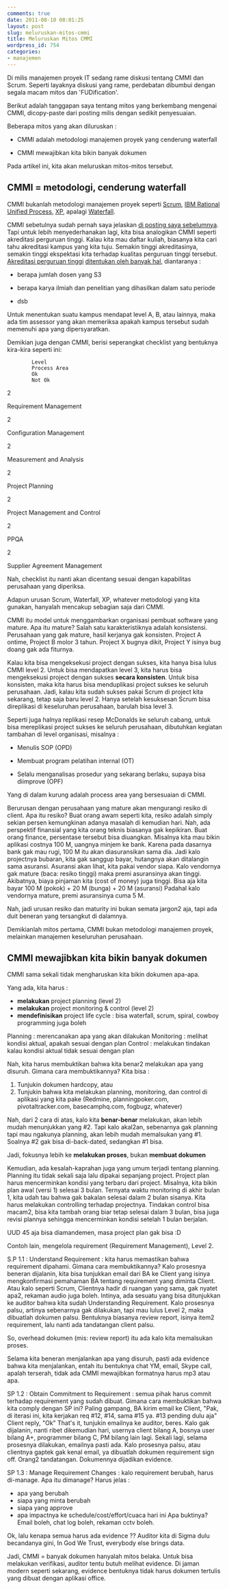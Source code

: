 ```yaml
---
comments: true
date: 2011-08-10 08:01:25
layout: post
slug: meluruskan-mitos-cmmi
title: Meluruskan Mitos CMMI
wordpress_id: 754
categories:
- manajemen
---
```


Di milis manajemen proyek IT sedang rame diskusi tentang CMMI dan Scrum.
Seperti layaknya diskusi yang rame, perdebatan dibumbui dengan segala macam mitos dan 'FUDification'.

Berikut adalah tanggapan saya tentang mitos yang berkembang mengenai CMMI, dicopy-paste dari posting milis dengan sedikit penyesuaian.

Beberapa mitos yang akan diluruskan :



    
  * CMMI adalah metodologi manajemen proyek yang cenderung waterfall

    
  * CMMI mewajibkan kita bikin banyak dokumen



Pada artikel ini, kita akan meluruskan mitos-mitos tersebut.




## CMMI = metodologi, cenderung waterfall



CMMI bukanlah metodologi manajemen proyek seperti
[Scrum](http://en.wikipedia.org/wiki/Scrum_(development)), [IBM Rational Unified Process](http://en.wikipedia.org/wiki/IBM_Rational_Unified_Process), [XP](http://en.wikipedia.org/wiki/Extreme_Programming), apalagi [Waterfall](http://en.wikipedia.org/wiki/Waterfall_model).

CMMI sebetulnya sudah pernah saya jelaskan [di posting saya sebelumnya](http://endy.artivisi.com/blog/manajemen/apa-itu-cmmi/).
Tapi untuk lebih menyederhanakan lagi, kita bisa analogikan CMMI seperti akreditasi perguruan tinggi.
Kalau kita mau daftar kuliah, biasanya kita cari tahu akreditasi kampus yang kita tuju.
Semakin tinggi akreditasinya, semakin tinggi ekspektasi kita terhadap kualitas perguruan tinggi tersebut.
[Akreditasi perguruan tinggi](http://ban-pt.kemdiknas.go.id/) [ditentukan oleh banyak hal](http://ban-pt.kemdiknas.go.id/index.php?option=com_content&view=article&id=57&Itemid=63&lang=in), diantaranya :



    
  * berapa jumlah dosen yang S3

    
  * berapa karya ilmiah dan penelitian yang dihasilkan dalam satu periode

    
  * dsb



Untuk menentukan suatu kampus mendapat level A, B, atau lainnya, maka ada tim assessor yang akan memeriksa apakah kampus tersebut sudah memenuhi apa yang dipersyaratkan.

Demikian juga dengan CMMI, berisi seperangkat checklist yang bentuknya kira-kira seperti ini:




    
        


            Level
            Process Area
            Ok
            Not Ok
        
    

    
        


            
2

            
Requirement Management

            

            

        
        


            
2

            
Configuration Management

            

            

        
        


            
2

            
Measurement and Analysis

            

            

        
        


            
2

            
Project Planning

            

            

        
        


            
2

            
Project Management and Control

            

            

        
        


            
2

            
PPQA

            

            

        
        


            
2

            
Supplier Agreement Management

            

            

        
    


Nah, checklist itu nanti akan dicentang sesuai dengan kapabilitas perusahaan yang diperiksa.

Adapun urusan Scrum, Waterfall, XP, whatever metodologi yang kita gunakan,
hanyalah mencakup sebagian saja dari CMMI.

CMMI itu model untuk menggambarkan organisasi pembuat software yang mature. Apa itu mature? Salah satu karakteristiknya adalah konsistensi. Perusahaan yang gak mature, hasil kerjanya gak konsisten. Project A ontime, Project B molor 3 tahun. Project X bugnya dikit, Project Y isinya bug doang gak ada fiturnya.

Kalau kita bisa mengeksekusi project dengan sukses, kita hanya bisa lulus CMMI level 2.
Untuk bisa mendapatkan level 3, kita harus bisa mengeksekusi project dengan sukses **secara konsisten**.
Untuk bisa konsisten, maka kita harus bisa menduplikasi project sukses ke seluruh perusahaan.
Jadi, kalau kita sudah sukses pakai Scrum di project kita sekarang, tetap saja baru level 2.
Hanya setelah kesuksesan Scrum bisa direplikasi di keseluruhan perusahaan, barulah bisa level 3.

Seperti juga halnya replikasi resep McDonalds ke seluruh cabang, untuk bisa mereplikasi project sukses ke seluruh perusahaan,
dibutuhkan kegiatan tambahan di level organisasi, misalnya :



    
  * Menulis SOP (OPD)

    
  * Membuat program pelatihan internal (OT)

    
  * Selalu menganalisas prosedur yang sekarang berlaku, supaya bisa diimprove (OPF)



Yang di dalam kurung adalah process area yang bersesuaian di CMMI.

Berurusan dengan perusahaan yang mature akan mengurangi resiko di client.
Apa itu resiko?
Buat orang awam seperti kita, resiko adalah simply sekian persen
kemungkinan adanya masalah di kemudian hari.
Nah, ada perspektif finansial yang kita orang teknis biasanya gak kepikiran.
Buat orang finance, persentase tersebut bisa diuangkan.
Misalnya kita mau bikin aplikasi costnya 100 M, uangnya minjem ke bank.
Karena pada dasarnya bank gak mau rugi, 100 M itu akan diasuransikan sama dia.
Jadi kalo projectnya bubaran, kita gak sanggup bayar, hutangnya akan
ditalangin sama asuransi.
Asuransi akan lihat, kita pakai vendor siapa.
Kalo vendornya gak mature (baca: resiko tinggi) maka premi asuransinya
akan tinggi.
Akibatnya, biaya pinjaman kita (cost of money) juga tinggi.
Bisa aja kita bayar 100 M (pokok) + 20 M (bunga) + 20 M (asuransi)
Padahal kalo vendornya mature, premi asuransinya cuma 5 M.

Nah, jadi urusan resiko dan maturity ini bukan semata jargon2 aja,
tapi ada duit beneran yang tersangkut di dalamnya.

Demikianlah mitos pertama, CMMI bukan metodologi manajemen proyek, melainkan manajemen keseluruhan perusahaan.



## CMMI mewajibkan kita bikin banyak dokumen



CMMI sama sekali tidak mengharuskan kita bikin dokumen apa-apa.

Yang ada, kita harus :
- **melakukan** project planning (level 2)
- **melakukan** project monitoring & control (level 2)
- **mendefinisikan** project life cycle : bisa waterfall, scrum, spiral,
cowboy programming juga boleh

Planning : merencanakan apa yang akan dilakukan
Monitoring : melihat kondisi aktual, apakah sesuai dengan plan
Control : melakukan tindakan kalau kondisi aktual tidak sesuai dengan plan

Nah, kita harus membuktikan bahwa kita benar2 melakukan apa yang disuruh.
Gimana cara membuktikannya?
Kita bisa :
1. Tunjukin dokumen hardcopy, atau
2. Tunjukin bahwa kita melakukan planning, monitoring, dan control di
aplikasi yang kita pake (Redmine, planningpoker.com,
pivotaltracker.com, basecamphq.com, fogbugz, whatever)

Nah, dari 2 cara di atas, kalo kita **benar-benar** melakukan, akan
lebih mudah menunjukkan yang #2.
Tapi kalo akal2an, sebenarnya gak planning tapi mau ngakunya planning,
akan lebih mudah memalsukan yang #1.
Soalnya #2 gak bisa di-back-dated, sedangkan #1 bisa.

Jadi, fokusnya lebih ke **melakukan proses**, bukan **membuat dokumen**

Kemudian, ada kesalah-kaprahan juga yang umum terjadi tentang planning.
Planning itu tidak sekali saja lalu dipakai sepanjang project.
Project plan harus mencerminkan kondisi yang terbaru dari project.
Misalnya, kita bikin plan awal (versi 1) selesai 3 bulan.
Ternyata waktu monitoring di akhir bulan 1, kita udah tau bahwa gak
bakalan selesai dalam 2 bulan sisanya.
Kita harus melakukan controlling terhadap projectnya.
Tindakan control bisa macam2, bisa kita tambah orang biar tetap
selesai dalam 3 bulan,
bisa juga revisi plannya sehingga mencerminkan kondisi setelah 1 bulan berjalan.

UUD 45 aja bisa diamandemen, masa project plan gak bisa :D

Contoh lain, mengelola requirement (Requirement Management), Level 2.

S.P 1.1 : Understand Requirement : kita harus memastikan bahwa
requirement dipahami.
Gimana cara membuktikannya?
Kalo prosesnya beneran dijalanin, kita bisa tunjukkan email dari BA ke
Client yang isinya
mengkonfirmasi pemahaman BA tentang requirement yang diminta Client.
Atau kalo seperti Scrum, Clientnya hadir di ruangan yang sama, gak
nyatet apa2, rekaman audio juga boleh.
Intinya, ada sesuatu yang bisa ditunjukkan ke auditor bahwa kita sudah
Understanding Requirement.
Kalo prosesnya palsu, artinya sebenarnya gak dilakukan, tapi mau lulus
Level 2, maka dibuatlah dokumen palsu.
Bentuknya biasanya review report, isinya item2 requirement, lalu nanti
ada tandatangan client palsu.

So, overhead dokumen (mis: review report) itu ada kalo kita memalsukan proses.

Selama kita beneran menjalankan apa yang disuruh, pasti ada evidence
bahwa kita menjalankan,
entah itu bentuknya chat YM, email, Skype call, apalah terserah, tidak
ada CMMI mewajibkan formatnya harus mp3 atau apa.

SP 1.2 : Obtain Commitment to Requirement : semua pihak harus commit
terhadap requirement yang sudah dibuat.
Gimana cara membuktikan bahwa kita comply dengan SP ini?
Paling gampang, BA kirim email ke Client, "Pak, di iterasi ini, kita
kerjakan req #12, #14, sama #15 ya. #13 pending dulu aja"
Client reply, "Ok"
That's it, tunjukin emailnya ke auditor, beres.
Kalo gak dijalanin, nanti ribet dikemudian hari, usernya client bilang
A, bosnya user bilang A+, programmer bilang C, PM bilang lain lagi.
Sekali lagi, selama prosesnya dilakukan, emailnya pasti ada.
Kalo prosesnya palsu, atau clientnya gaptek gak kenal email, ya
dibuatlah dokumen requirement sign off.
Orang2 tandatangan. Dokumennya dijadikan evidence.

SP 1.3 : Manage Requirement Changes : kalo requirement berubah, harus
di-manage.
Apa itu dimanage? Harus jelas :
- apa yang berubah
- siapa yang minta berubah
- siapa yang approve
- apa impactnya ke schedule/cost/effort/cuaca hari ini
Apa buktinya? Email boleh, chat log boleh, rekaman cctv boleh.

Ok, lalu kenapa semua harus ada evidence ??
Auditor kita di Sigma dulu becandanya gini,
In God We Trust, everybody else brings data.

Jadi, CMMI = banyak dokumen hanyalah mitos belaka. Untuk bisa melakukan verifikasi, auditor tentu butuh melihat evidence. Di jaman modern seperti sekarang, evidence bentuknya tidak harus dokumen tertulis yang dibuat dengan aplikasi office. 

